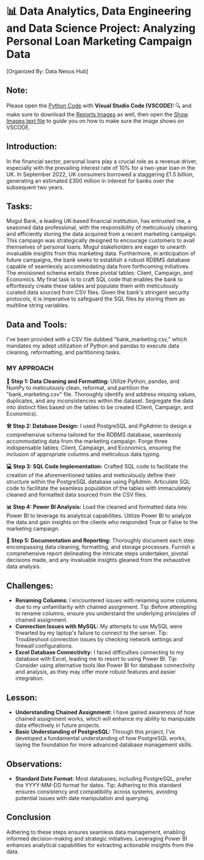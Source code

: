 # 📊 Data Analytics, Data Engineering and Data Science Project: Analyzing Personal Loan Marketing Campaign Data
[Organized By: Data Nexus Hub]
## Note:
Please open the [Python Code](Olabode%20Kayode%20Data%20Nexus%20Project/Python%20Code/Olabode%20Kayode%20DataNexusProject.ipynb) with **Visual Studio Code (VSCODE)**! 🔍 and make sure to download the [Reports Images](Olabode%20Kayode%20Data%20Nexus%20Project/Power%20BI%20reports) as well, then open the [Show Images text file](Olabode%20Kayode%20Data%20Nexus%20Project/Power%20BI%20reports/Show_Images.txt) to guide you on how to make sure the image shows on VSCODE.

## Introduction:
In the financial sector, personal loans play a crucial role as a revenue driver, especially with the prevailing interest rate of 10% for a two-year loan in the UK. In September 2022, UK consumers borrowed a staggering £1.5 billion, generating an estimated £300 million in interest for banks over the subsequent two years.

## Tasks:
Mogul Bank, a leading UK-based financial institution, has entrusted me, a seasoned data professional, with the responsibility of meticulously cleaning and efficiently storing the data acquired from a recent marketing campaign. This campaign was strategically designed to encourage customers to avail themselves of personal loans. Mogul stakeholders are eager to unearth invaluable insights from this marketing data. Furthermore, in anticipation of future campaigns, the bank seeks to establish a robust RDBMS database capable of seamlessly accommodating data from forthcoming initiatives. The envisioned schema entails three pivotal tables: Client, Campaign, and Economics. My final task is to craft SQL code that enables the bank to effortlessly create these tables and populate them with meticulously curated data sourced from CSV files. Given the bank's stringent security protocols, it is imperative to safeguard the SQL files by storing them as multiline string variables.

## Data and Tools:
I've been provided with a CSV file dubbed "bank_marketing.csv," which mandates my adept utilization of Python and pandas to execute data cleaning, reformatting, and partitioning tasks.

### **MY APPROACH**

**🔧 Step 1: Data Cleaning and Formatting:**
Utilize Python, pandas, and NumPy to meticulously clean, reformat, and partition the "bank_marketing.csv" file. Thoroughly identify and address missing values, duplicates, and any inconsistencies within the dataset. Segregate the data into distinct files based on the tables to be created (Client, Campaign, and Economics).

**🛠️ Step 2: Database Design:**
I used PostgreSQL and PgAdmin to design a comprehensive schema tailored for the RDBMS database, seamlessly accommodating data from the marketing campaign. Forge three indispensable tables: Client, Campaign, and Economics, ensuring the inclusion of appropriate columns and meticulous data typing.

**💻 Step 3: SQL Code Implementation:**
Crafted SQL code to facilitate the creation of the aforementioned tables and meticulously define their structure within the PostgreSQL database using PgAdmin. Articulate SQL code to facilitate the seamless population of the tables with immaculately cleaned and formatted data sourced from the CSV files.

**📊 Step 4: Power BI Analysis:**
Load the cleaned and formatted data into Power BI to leverage its analytical capabilities. Utilize Power BI to analyze the data and gain insights on the clients who responded True or False to the marketing campaign.

**📝 Step 5: Documentation and Reporting:**
Thoroughly document each step encompassing data cleaning, formatting, and storage processes. Furnish a comprehensive report delineating the intricate steps undertaken, pivotal decisions made, and any invaluable insights gleaned from the exhaustive data analysis.

## Challenges:
- **Renaming Columns:** I encountered issues with renaming some columns due to my unfamiliarity with chained assignment. Tip: Before attempting to rename columns, ensure you understand the underlying principles of chained assignment.
- **Connection Issues with MySQL:** My attempts to use MySQL were thwarted by my laptop's failure to connect to the server. Tip: Troubleshoot connection issues by checking network settings and firewall configurations.
- **Excel Database Connectivity:** I faced difficulties connecting to my database with Excel, leading me to resort to using Power BI. Tip: Consider using alternative tools like Power BI for database connectivity and analysis, as they may offer more robust features and easier integration.

## Lesson:
- **Understanding Chained Assignment:** I have gained awareness of how chained assignment works, which will enhance my ability to manipulate data effectively in future projects.
- **Basic Understanding of PostgreSQL:** Through this project, I've developed a fundamental understanding of how PostgreSQL works, laying the foundation for more advanced database management skills.

## Observations:
- **Standard Date Format:** Most databases, including PostgreSQL, prefer the YYYY-MM-DD format for dates. Tip: Adhering to this standard ensures consistency and compatibility across systems, avoiding potential issues with date manipulation and querying.

## Conclusion
Adhering to these steps ensures seamless data management, enabling informed decision-making and strategic initiatives. Leveraging Power BI enhances analytical capabilities for extracting actionable insights from the data.
